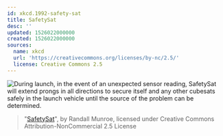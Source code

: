 ```yaml
---
id: xkcd.1992-safety-sat
title: SafetySat
desc: ''
updated: 1526022000000
created: 1526022000000
sources:
  name: xkcd
  url: 'https://creativecommons.org/licenses/by-nc/2.5/'
  license: Creative Commons 2.5
---
```

![During launch, in the event of an unexpected sensor reading, SafetySat will extend prongs in all directions to secure itself and any other cubesats safely in the launch vehicle until the source of the problem can be determined.](https://imgs.xkcd.com/comics/safetysat.png)
> "[SafetySat](https://xkcd.com/1992/)", by Randall Munroe, licensed under Creative Commons Attribution-NonCommercial 2.5 License

